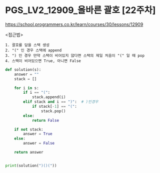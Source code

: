# PGS_LV2_12909_올바른 괄호 [22주차]
https://school.programmers.co.kr/learn/courses/30/lessons/12909

<접근법>

```
1. 괄호를 담을 스택 생성
2. "(" 인 경우 스택에 append
3. ") 인 경우 만약 스택이 비어있지 않다면 스택의 제일 처음이 "(" 일 때 pop
4. 스택이 비어있으면 True, 아니면 False
```

```python
def solution(s):
    answer = ""
    stack = []

    for i in s:
        if i == "(":
            stack.append(i)
        elif stack and i == ")":  # )인경우
            if stack[-1] == "(":
                stack.pop()
        else:
            return False

    if not stack:
        answer = True
    else:
        answer = False

    return answer


print(solution(")()("))
```